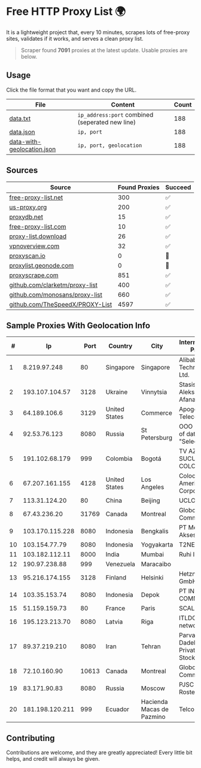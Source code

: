 
# Free HTTP Proxy List 🌍

It is a lightweight project that, every 10 minutes, scrapes lots of free-proxy sites, validates if it works, and serves a clean proxy list.


> Scraper found **7091** proxies at the latest update. Usable proxies are below.

## Usage

Click the file format that you want and copy the URL.


|File|Content|Count|
|----|-------|-----|
|[data.txt](https://raw.githubusercontent.com/themiralay/Proxy-List-World/master/data.txt)|`ip_address:port` combined (seperated new line)|188|
|[data.json](https://raw.githubusercontent.com/themiralay/Proxy-List-World/master/data.json)|`ip, port`|188|
|[data-with-geolocation.json](https://raw.githubusercontent.com/themiralay/Proxy-List-World/master/data-with-geolocation.json)|`ip, port, geolocation`|188|

## Sources

|Source|Found Proxies|Succeed|
|------|-------------|-------|
|[free-proxy-list.net](https://free-proxy-list.net)|300|✅|
|[us-proxy.org](https://www.us-proxy.org)|200|✅|
|[proxydb.net](http://proxydb.net)|15|✅|
|[free-proxy-list.com](https://free-proxy-list.com/?page=&port=&type%5B%5D=http&type%5B%5D=https&up_time=0&search=Search)|10|✅|
|[proxy-list.download](https://www.proxy-list.download/HTTP)|26|✅|
|[vpnoverview.com](https://vpnoverview.com/privacy/anonymous-browsing/free-proxy-servers)|32|✅|
|[proxyscan.io](https://www.proxyscan.io)|0|🚫|
|[proxylist.geonode.com](https://proxylist.geonode.com/api/proxy-list?limit=300&page=1&sort_by=lastChecked&sort_type=desc&protocols=http,https)|0|🚫|
|[proxyscrape.com](https://api.proxyscrape.com/v2/?request=displayproxies&protocol=http&timeout=10000&country=all&ssl=all&anonymity=all)|851|✅|
|[github.com/clarketm/proxy-list](https://raw.githubusercontent.com/clarketm/proxy-list/master/proxy-list-raw.txt)|400|✅|
|[github.com/monosans/proxy-list](https://raw.githubusercontent.com/monosans/proxy-list/main/proxies/http.txt)|660|✅|
|[github.com/TheSpeedX/PROXY-List](https://raw.githubusercontent.com/TheSpeedX/PROXY-List/master/http.txt)|4597|✅|


## Sample Proxies With Geolocation Info

|#|Ip|Port|Country|City|Internet Service Provider|
|-|--|----|-------|----|-------------------------|
|1|8.219.97.248|80|Singapore|Singapore|Alibaba (US) Technology Co., Ltd.|
|2|193.107.104.57|3128|Ukraine|Vinnytsia|Stasishen Aleksandr Afanasiyovich|
|3|64.189.106.6|3129|United States|Commerce|Apogee Telecom Inc.|
|4|92.53.76.123|8080|Russia|St Petersburg|OOO "Network of data-centers "Selectel"|
|5|191.102.68.179|999|Colombia|Bogotá|TV AZTECA SUCURSAL COLOMBIA|
|6|67.207.161.155|4128|United States|Los Angeles|Colocation America Corporation|
|7|113.31.124.20|80|China|Beijing|UCLOUD|
|8|67.43.236.20|31769|Canada|Montreal|GloboTech Communications|
|9|103.170.115.228|8080|Indonesia|Bengkalis|PT Mega Data Akses|
|10|103.154.77.79|8080|Indonesia|Yogyakarta|T2NET|
|11|103.182.112.11|8000|India|Mumbai|Ruhi Infotech|
|12|190.97.238.88|999|Venezuela|Maracaibo||
|13|95.216.174.155|3128|Finland|Helsinki|Hetzner Online GmbH|
|14|103.35.153.74|8080|Indonesia|Depok|PT INDONESIA COMNETS PLUS|
|15|51.159.159.73|80|France|Paris|SCALEWAY|
|16|195.123.213.70|8080|Latvia|Riga|ITLDC Latvia network|
|17|89.37.219.210|8080|Iran|Tehran|Parvaresh Dadeha Co. Private Joint Stock|
|18|72.10.160.90|10613|Canada|Montreal|GloboTech Communications|
|19|83.171.90.83|8080|Russia|Moscow|PJSC Rostelecom|
|20|181.198.120.211|999|Ecuador|Hacienda Macas de Pazmino|Telconet S.A|



## Contributing

Contributions are welcome, and they are greatly appreciated! Every
little bit helps, and credit will always be given.

